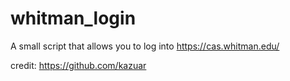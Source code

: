 # whitman_login
A small script that allows you to log into https://cas.whitman.edu/

credit: https://github.com/kazuar
